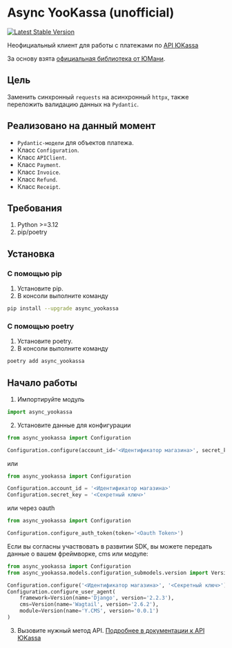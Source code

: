 # Async YooKassa (unofficial)

[![Latest Stable Version](https://img.shields.io/pypi/v/async_yookassa.svg)](https://pypi.org/project/async_yookassa/)


Неофициальный клиент для работы с платежами по [API ЮKassa](https://yookassa.ru/developers/api)

За основу взята [официальная библиотека от ЮМани](https://git.yoomoney.ru/projects/SDK/repos/yookassa-sdk-python/browse).  

## Цель
Заменить синхронный `requests` на асинхронный `httpx`, также переложить валидацию данных на `Pydantic`.

## Реализовано на данный момент

* `Pydantic-модели` для объектов платежа.
* Класс `Configuration`.
* Класс `APIClient`.
* Класс `Payment`.
* Класс `Invoice`.
* Класс `Refund`.
* Класс `Receipt`.


## Требования

1. Python >=3.12
2. pip/poetry

## Установка
### C помощью pip

1. Установите pip.
2. В консоли выполните команду
```bash
pip install --upgrade async_yookassa
```
### C помощью poetry

1. Установите poetry.
2. В консоли выполните команду
```bash
poetry add async_yookassa
```

## Начало работы

1. Импортируйте модуль
```python
import async_yookassa
```
2. Установите данные для конфигурации
```python
from async_yookassa import Configuration

Configuration.configure(account_id='<Идентификатор магазина>', secret_key='<Секретный ключ>')
```

или

```python
from async_yookassa import Configuration

Configuration.account_id = '<Идентификатор магазина>'
Configuration.secret_key = '<Секретный ключ>'
```

или через oauth

```python
from async_yookassa import Configuration

Configuration.configure_auth_token(token='<Oauth Token>')
```

Если вы согласны участвовать в развитии SDK, вы можете передать данные о вашем фреймворке, cms или модуле:

```python
from async_yookassa import Configuration
from async_yookassa.models.configuration_submodels.version import Version

Configuration.configure('<Идентификатор магазина>', '<Секретный ключ>')
Configuration.configure_user_agent(
    framework=Version(name='Django', version='2.2.3'),
    cms=Version(name='Wagtail', version='2.6.2'),
    module=Version(name='Y.CMS', version='0.0.1')
)
```

3. Вызовите нужный метод API. [Подробнее в документации к API ЮKassa](https://yookassa.ru/developers/api)
